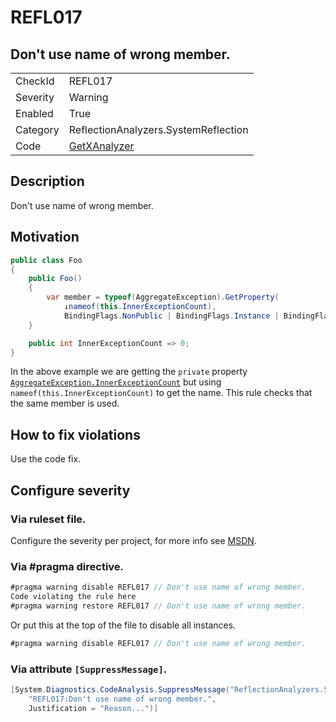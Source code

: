 # REFL017
## Don't use name of wrong member.

<!-- start generated table -->
<table>
  <tr>
    <td>CheckId</td>
    <td>REFL017</td>
  </tr>
  <tr>
    <td>Severity</td>
    <td>Warning</td>
  </tr>
  <tr>
    <td>Enabled</td>
    <td>True</td>
  </tr>
  <tr>
    <td>Category</td>
    <td>ReflectionAnalyzers.SystemReflection</td>
  </tr>
  <tr>
    <td>Code</td>
    <td><a href="https://github.com/DotNetAnalyzers/ReflectionAnalyzers/blob/master/ReflectionAnalyzers/NodeAnalzers/GetXAnalyzer.cs">GetXAnalyzer</a></td>
  </tr>
</table>
<!-- end generated table -->

## Description

Don't use name of wrong member.

## Motivation

```cs
public class Foo
{
    public Foo()
    {
        var member = typeof(AggregateException).GetProperty(
            ↓nameof(this.InnerExceptionCount), 
            BindingFlags.NonPublic | BindingFlags.Instance | BindingFlags.DeclaredOnly);
    }

    public int InnerExceptionCount => 0;
}
```

In the above example we are getting the `private` property [`AggregateException.InnerExceptionCount`](https://referencesource.microsoft.com/#mscorlib/system/AggregateException.cs,466) but using `nameof(this.InnerExceptionCount)` to get the name. This rule checks that the same member is used. 

## How to fix violations

Use the code fix.

<!-- start generated config severity -->
## Configure severity

### Via ruleset file.

Configure the severity per project, for more info see [MSDN](https://msdn.microsoft.com/en-us/library/dd264949.aspx).

### Via #pragma directive.
```C#
#pragma warning disable REFL017 // Don't use name of wrong member.
Code violating the rule here
#pragma warning restore REFL017 // Don't use name of wrong member.
```

Or put this at the top of the file to disable all instances.
```C#
#pragma warning disable REFL017 // Don't use name of wrong member.
```

### Via attribute `[SuppressMessage]`.

```C#
[System.Diagnostics.CodeAnalysis.SuppressMessage("ReflectionAnalyzers.SystemReflection", 
    "REFL017:Don't use name of wrong member.", 
    Justification = "Reason...")]
```
<!-- end generated config severity -->
